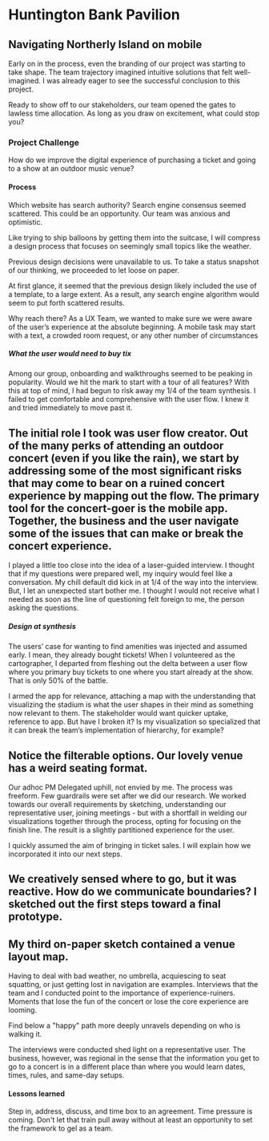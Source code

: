 # Huntington Bank Pavilion

## Navigating Northerly Island on mobile
Early on in the process, even the branding of our project was starting to take shape.  The team trajectory imagined intuitive solutions that felt well-imagined. I was already eager to see the successful conclusion to this project. 

Ready to show off to our stakeholders, our team opened the gates to lawless time allocation. As long as you draw on excitement, what could stop you?    

### Project Challenge
How do we improve the digital experience of purchasing a ticket and going to a show at an outdoor music venue?

#### Process

Which website has search authority? Search engine consensus seemed scattered. This could be an opportunity.  Our team was anxious and optimistic.

Like trying to ship balloons by getting them into the suitcase, I will compress a design process that focuses on seemingly small topics like the weather. 

Previous design decisions were unavailable to us. To take a status snapshot of our thinking, we proceeded to let loose on paper.  

At first glance, it seemed that the previous design likely included the use of a template, to a large extent.   As a result, any search engine algorithm would seem to put forth scattered results.  

Why reach there? As a UX Team, we wanted to make sure we were aware of the user’s experience at the absolute beginning. A mobile task may start with a text, a crowded room request, or any other number of circumstances 

#####  What the user would need to buy tix
Among our group, onboarding and walkthroughs seemed to be peaking in popularity. Would we hit the mark to start with a tour of all features? With this at top of mind, I had begun to risk away my 1/4 of the team synthesis. I failed to get comfortable and comprehensive with the user flow. I knew it and tried immediately to move past it.


The initial role I took was user flow creator. Out of the many perks of attending an outdoor concert (even if you like the rain), we start by addressing some of the most significant risks that may come to bear on a ruined concert experience by mapping out the flow. The primary tool for the concert-goer is the mobile app.  Together, the business and the user navigate some of the issues that can make or break the concert experience.
--

I played a little too close into the idea of a laser-guided interview.  I thought that if my questions were prepared well, my inquiry would feel like a conversation.  My chill default did kick in at 1/4 of the way into the interview. But, I let an unexpected start bother me. I thought I would not receive what I needed as soon as the line of questioning felt foreign to me, the person asking the questions.

##### Design at synthesis
The users’ case for wanting to find amenities was injected and assumed early. I mean, they already bought tickets! When I volunteered as the cartographer, I departed from fleshing out the delta between a user flow where you primary buy tickets to one where you start already at the show. That is only  50% of the battle.


I armed the app for relevance, attaching a map with the understanding that visualizing the stadium is what the user shapes in their mind as something now relevant to them.  The stakeholder would want quicker uptake, reference to app.  But have I broken it?  Is my visualization so specialized that it can break the team’s implementation of hierarchy, for example?

Notice the filterable options. Our lovely venue has a weird seating format.
-- 


Our adhoc PM Delegated uphill, not envied by me. The process was freeform. Few guardrails were set after we did our research. We worked towards our overall requirements by sketching, understanding our representative user, joining meetings - but with a shortfall in welding our visualizations together through the process, opting for focusing on the finish line. The result is a slightly partitioned experience for the user.



I quickly assumed the aim of bringing in ticket sales. I will explain how we incorporated it into our next steps.

We creatively sensed where to go, but it was reactive. How do we communicate boundaries? I sketched out the first steps toward a final prototype.
--



My third on-paper sketch contained a venue layout map.
---

Having to deal with bad weather, no umbrella, acquiescing to seat squatting, or just getting lost in navigation are examples. Interviews that the team and I conducted point to the importance of experience-ruiners. Moments that lose the fun of the concert or lose the core experience are looming.  

Find below a "happy" path more deeply unravels depending on who is walking it.

The interviews were conducted shed light on a representative user. The business, however, was regional in the sense that the information you get to go to a concert is in a different place than where you would learn dates, times, rules, and same-day setups.

#### Lessons learned
Step in, address, discuss, and time box to an agreement.  Time pressure is coming.  Don't let that train pull away without at least an opportunity to set the framework to gel as a team.
